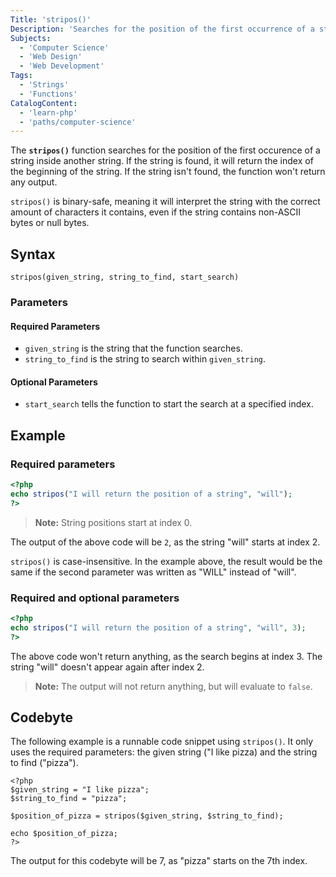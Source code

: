 ```yaml
---
Title: 'stripos()'
Description: 'Searches for the position of the first occurrence of a string inside another string.'
Subjects:
  - 'Computer Science'
  - 'Web Design'
  - 'Web Development'
Tags:
  - 'Strings'
  - 'Functions'
CatalogContent:
  - 'learn-php'
  - 'paths/computer-science'
---
```


The **`stripos()`** function searches for the position of the first occurence of a string inside another string. If the string is found, it will return the index of the beginning of the string. If the string isn't found, the function won't return any output.

`stripos()` is binary-safe, meaning it will interpret the string with the correct amount of characters it contains, even if the string contains non-ASCII bytes or null bytes.

## Syntax

```pseudo
stripos(given_string, string_to_find, start_search)
```

### Parameters

#### Required Parameters

- `given_string` is the string that the function searches.
- `string_to_find` is the string to search within `given_string`.

#### Optional Parameters

- `start_search` tells the function to start the search at a specified index.

## Example

### Required parameters

```php
<?php
echo stripos("I will return the position of a string", "will");
?>
```

> **Note:** String positions start at index 0.

The output of the above code will be `2`, as the string "will" starts at index 2.

`stripos()` is case-insensitive. In the example above, the result would be the same if the second parameter was written as "WILL" instead of "will".

### Required and optional parameters

```php
<?php
echo stripos("I will return the position of a string", "will", 3);
?>
```

The above code won't return anything, as the search begins at index 3. The string "will" doesn't appear again after index 2.

> **Note:** The output will not return anything, but will evaluate to `false`.

## Codebyte

The following example is a runnable code snippet using `stripos()`. It only uses the required parameters: the given string ("I like pizza) and the string to find ("pizza").

```codebyte/php
<?php
$given_string = "I like pizza";
$string_to_find = "pizza";

$position_of_pizza = stripos($given_string, $string_to_find);

echo $position_of_pizza;
?>
```

The output for this codebyte will be 7, as "pizza" starts on the 7th index.

